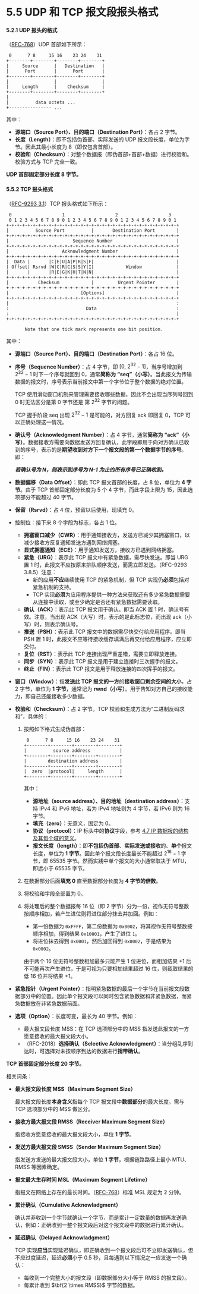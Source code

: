 # 5.5 UDP 和 TCP 报文段报头格式

#### 5.2.1 UDP 报头的格式

（[RFC-768](https://datatracker.ietf.org/doc/html/rfc768)）UDP 首部如下所示：

```
 0      7 8     15 16    23 24    31
+--------+--------+--------+--------+
|     Source      |   Destination   |
|      Port       |      Port       |
+--------+--------+--------+--------+
|                 |                 |
|     Length      |    Checksum     |
+--------+--------+--------+--------+
|
|          data octets ...
+---------------- ...
```

其中：

+ **源端口（Source Port）、目的端口（Destination Port）**：各占 2 字节。
+ **长度（Length）**：即不包括伪首部、实际发送的 UDP 报文段长度，单位为字节。因此其最小长度为 8（即仅包含首部）。
+ **校验和（Checksum）**：对整个数据报（即伪首部+首部+数据）进行校验和。校验方式与 TCP 完全一致。

**UDP 首部固定部分长度 8 字节。**

#### 5.5.2 TCP 报头格式

（[RFC-9293 3.1](https://datatracker.ietf.org/doc/html/rfc1072#section-3.1)）TCP 报头格式如下所示：

```
 0                   1                   2                   3
 0 1 2 3 4 5 6 7 8 9 0 1 2 3 4 5 6 7 8 9 0 1 2 3 4 5 6 7 8 9 0 1
+-+-+-+-+-+-+-+-+-+-+-+-+-+-+-+-+-+-+-+-+-+-+-+-+-+-+-+-+-+-+-+-+
|          Source Port          |       Destination Port        |
+-+-+-+-+-+-+-+-+-+-+-+-+-+-+-+-+-+-+-+-+-+-+-+-+-+-+-+-+-+-+-+-+
|                        Sequence Number                        |
+-+-+-+-+-+-+-+-+-+-+-+-+-+-+-+-+-+-+-+-+-+-+-+-+-+-+-+-+-+-+-+-+
|                    Acknowledgment Number                      |
+-+-+-+-+-+-+-+-+-+-+-+-+-+-+-+-+-+-+-+-+-+-+-+-+-+-+-+-+-+-+-+-+
|  Data |       |C|E|U|A|P|R|S|F|                               |
| Offset| Rsrvd |W|C|R|C|S|S|Y|I|            Window             |
|       |       |R|E|G|K|H|T|N|N|                               |
+-+-+-+-+-+-+-+-+-+-+-+-+-+-+-+-+-+-+-+-+-+-+-+-+-+-+-+-+-+-+-+-+
|           Checksum            |         Urgent Pointer        |
+-+-+-+-+-+-+-+-+-+-+-+-+-+-+-+-+-+-+-+-+-+-+-+-+-+-+-+-+-+-+-+-+
|                           [Options]                           |
+-+-+-+-+-+-+-+-+-+-+-+-+-+-+-+-+-+-+-+-+-+-+-+-+-+-+-+-+-+-+-+-+
|                                                               :
:                             Data                              :
:                                                               |
+-+-+-+-+-+-+-+-+-+-+-+-+-+-+-+-+-+-+-+-+-+-+-+-+-+-+-+-+-+-+-+-+

       Note that one tick mark represents one bit position.
```

其中：

+ **源端口（Source Port）、目的端口（Destination Port）**：各占 16 位。

+ **序号（Sequence Number）**：占 4 字节，即 $[0,\ 2^{32}-1]$，当序号增加到 $2^{32}-1$ 时下一个序号就回到 0，通常**简称为 “seq”（小写）**。当此报文为传输数据的报文时，序号表示当前报文中第一个字节位于整个数据的绝对位置。

  TCP 使用滑动窗口机制来管理需要接收哪些数据，因此不会出现当序列号回到 0 时无法区分是第 0 字节还是 第 $2^{32}$ 字节的问题。

  TCP 握手阶段 seq 出现 $2^{32}-1$ 是可能的，对方回复 ack 即回复 0，TCP 可以正确处理这一情况。

+ **确认号（Acknowledgment Number）**：占 4 字节，通常**简称为 “ack”（小写）**。数据接收方需要向数据发送方回复确认，此字段即用于向对方确认已收到的序号，表示的是**期望收到对方下一个报文段的第一个数据字节的序号**。即：

  **_若确认号为 N，则表示到序号为 N-1 为止的所有序号已正确收到。_**

+ **数据偏移（Data Offset）**：即此 TCP 报文首部的长度，占 8 位，单位为 **4 字节**。由于 TCP 首部固定部分长度为 5 个 4 字节，而此字段上限为 15，因此选项部分不能超过 40 字节。

+ **保留（Rsrvd）**：占 4 位，预留以后使用，现填充 0。

+ 控制位：接下来 8 个字段为标志，各占 1 位。

    + **拥塞窗口减少（CWR）**：用于通知接收方，发送方已减少其拥塞窗口，以减少接收方反复通知发送方遇到网络拥塞。
    + **显式拥塞通知（ECE）**：用于通知发送方，接收方已遇到网络拥塞。
    + **紧急（URG）**：表示此 TCP 报文中有紧急数据，需尽快发送。即当 URG 置 1 时，此报文不应按原来排队顺序发送，而需立即发送。（RFC-9293 3.8.5）注意：
        + 新的应用**不应**继续使用 TCP 的紧急机制，但 TCP 实现仍**必须**包括对紧急机制的支持。
        + TCP 实现**必须**为应用程序提供一种方法来获取还有多少紧急数据需要从连接中读取，或至少确定是否还有紧急数据需要读取。
    + **确认（ACK）**：表示此 TCP 报文用于确认。即当 ACK 置 1 时，确认号有效。注意，当出现 ACK（大写）时，表示的是此标志位，而出现 ack（小写）时，则表示确认号。
    + **推送（PSH）**：表示此 TCP 报文中的数据需尽快交付给应用程序。即当 PSH 置 1 时，此报文不应等待接收缓存填满后再交付给应用程序，应立即交付。
    + **复位（RST）**：表示此 TCP 连接出现严重差错，需要立即释放连接。
    + **同步（SYN）**：表示此 TCP 报文是用于建立连接时三次握手的报文。
    + **终止（FIN）**：表示此 TCP 报文是用于释放连接的四次挥手的报文。

+ **窗口（Window）**：指**发送此 TCP 报文的一方**的**接收窗口剩余空间的大小**，占 2 字节，单位为 **1 字节**，通常记为 **rwnd（小写）**。用于告知对方自己的接收能力，即自己还能接收多少数据。

+ **校验和（Checksum）**：占 2 字节。TCP 校验和生成方法为“二进制反码求和”，具体的：

    1. 按照如下格式生成伪首部：

       ```
        0      7 8     15 16    23 24    31
       +--------+--------+--------+--------+
       |          source address           |
       +--------+--------+--------+--------+
       |        destination address        |
       +--------+--------+--------+--------+
       |  zero  |protocol|     length      |
       +--------+--------+--------+--------+
       ```

       其中：

        - **源地址（source address）、目的地址（destination address）**：支持 IPv4 和 IPv6 地址，若为 IPv4 地址则为 4 字节，若 IPv6 则为 16 字节。
        - **填充（zero）**：无意义，固定为 0。
        - **协议（protocol）**：IP 标头中的**协议**字段，参考 [4.7 IP 数据报的结构及其每个域的意义](/network/04/network-04-07)。
        - **报文长度（length）**：即**不包括伪首部**、**实际发送或接收**的、**单个**报文长度，单位为 **1 字节**。因此单个报文段长度最长不能超过 $2^{16}-1$ 字节，即 65535 字节。然而实践中单个报文的大小通常取决于 MTU，即远小于 65535 字节。

    2. 在数据部分后面**填充 0** 直至数据部分长度为 **4 字节的倍数**。

    3. 将校验和字段全部置为 0。

    4. 将处理后的整个数据报每 16 位（即 2 字节）分为一份，视作无符号整数按顺序相加，若产生进位则将进位部分抹去并加回。例如：

        + 第一份数据为 `0xFFFF`，第二份数据为 `0x0002`，将其视作无符号整数按顺序相加，得到结果 `0x10001`，产生了进位 `1`。
        + 将进位抹去得到 `0x0001`，然后加回得到 `0x0002`，于是结果为 `0x0002`。

       由于两个 16 位无符号整数相加最多只能产生 1 位进位，而相加结果 +1 后不可能再次产生进位，于是可视为只要相加结果超过 16 位，则截取结果的低 16 位并将结果 +1。

+ **紧急指针（Urgent Pointer）**：指明紧急数据的最后一个字节在当前报文段数据部分中的位置。因此单个报文段可以同时包含紧急数据和非紧急数据，而紧急数据放在非紧急数据前面。

+ **选项（Option）**：长度可变，最长为 40 字节。例如：

    + 最大报文段长度 MSS：在 TCP 选项部分中的 MSS 指发送此报文的一方愿意接收的最大报文段大小。
    + （RFC-2018）**选择确认（Selective Acknowledgment）**：当分组乱序到达时，可选择对未按顺序到达的数据进行**捎带确认**。

**TCP 首部固定部分长度 20 字节。**

相关词条：

+ **最大报文段长度 MSS（Maximum Segment Size）**

  最大报文段长度**本身含义**指每个 TCP 报文段中**数据部分**的最大长度。需与 TCP 选项部分中的 MSS 做区分。

+ **接收方最大报文段 RMSS（Receiver Maximum Segment Size）**

  指接收方愿意接收的最大报文段大小，单位 **1 字节**。

+ **发送方最大报文段 SMSS（Sender Maximum Segment Size）**

  指发送方发送的最大报文段大小，单位 **1 字节**，根据链路路径上最小 MTU、RMSS 等因素确定。
+ **报文最大生存时间 MSL（Maximum Segment Lifetime）**

  指报文在网络上存在的最长时间。（[RFC-768](https://datatracker.ietf.org/doc/html/rfc793#:~:text=For%20this%20specification%20the%20MSL%20is%20taken%20to%20be%202%20minutes.)）标准 MSL 规定为 2 分钟。
+ **累计确认（Cumulative Acknowladgment）**

  确认并非收到一个字节就确认一个字节，而是累计一定数量的数据再发送确认，例如：正确收到一整个报文段后对这个报文段中的数据进行累计确认。

+ **延迟确认（Delayed Acknowladgment）**

  TCP 实现**应当**实现延迟确认，即正确收到一个报文段后可不立即发送确认，但不应过度延迟，延迟**必须**小于 0.5 秒，且每遇到以下情况之一应发送一个确认：

    + 每收到一个完整大小的报文段（即数据部分大小等于 RMSS 的报文段）。
    + 每累计收到 $\bf{2 \times RMSS}$ 字节的数据。